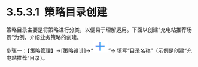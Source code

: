 # 3.5.3.1  策略目录创建

策略目录主要是将策略进行分类，以便易于理解运用。下面以创建“充电站推荐场景”为例，介绍业务策略的创建。<br />步骤一：【策略管理】→[策略设计]→“![](<../../assets/images/(275).png#height=16&width=20>)”→ 填写“目录名称”（示例是创建“充电站推荐”目录）。
<a name="aTG38"></a>
